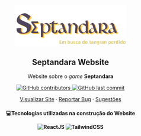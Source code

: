 <p align="center">
<img width="300px" src="https://raw.githubusercontent.com/eduardamirelly/septandara-website/main/src/components/imgs/logo.png" align="center" alt="GitHub Readme Stats" />
</p>
<h2 align="center">Septandara Website</h2>

<p align="center">Website sobre o <em>game</em> <strong>Septandara</strong></p>

<p align="center">
  <a aria-label="contributors graph" href="https://github.com/eduardamirelly/septandara-website/graphs/contributors">
    <img alt="GitHub contributors" src="https://img.shields.io/github/contributors/eduardamirelly/septandara-website?color=blueviolet">
  </a>
  <a aria-label="last commit" href="https://github.com/eduardamirelly/septandara-website/commits/main">
    <img alt="GitHub last commit" src="https://img.shields.io/github/last-commit/eduardamirelly/septandara-website?color=blueviolet">
  </a>
</p>

<p align="center">
  <a href="https://eduardamirelly.github.io/septandara-website/">Visualizar Site</a>
    ·
    <a href="https://github.com/eduardamirelly/septandara-website/issues/new/choose">Reportar Bug</a>
    ·
    <a href="https://github.com/eduardamirelly/septandara-website/issues/new/choose">Sugestões</a>
</p>

<p aligh="center">
  <h4 align="center">💻Tecnologias utilizadas na construção do Website</h>
  <p align="center">
    <img alt="ReactJS" src="https://img.shields.io/badge/React-20232A?style=for-the-badge&logo=react&logoColor=61DAFB" />
    <img alt="TailwindCSS" src="https://img.shields.io/badge/Tailwind_CSS-38B2AC?style=for-the-badge&logo=tailwind-css&logoColor=white" />
  </p>
</p>

